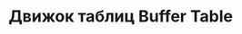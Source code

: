 # Движок таблиц Buffer Table

###
```sql
```

###
```sql
```

###
```sql
```

###
```sql
```

###
```sql
```

###
```sql
```

###
```sql
```

###
```sql
```

###
```sql
```

###
```sql
```

###
```sql
```

###
```sql
```

###
```sql
```

###
```sql
```

###
```sql
```

###
```sql
```

